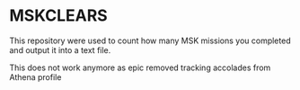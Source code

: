 # MSKCLEARS

This repository were used to count how many MSK missions you completed and output it into a text file.

This does not work anymore as epic removed tracking accolades from Athena profile
